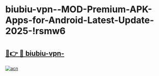 # biubiu-vpn--MOD-Premium-APK-Apps-for-Android-Latest-Update-2025-!rsmw6

# <h2><a href="https://kcq1be.esa.edu.pl?title=biubiu-vpn-&ref=rsmw6">🔗👉 🔴 biubiu-vpn-</a></h2>

[![acn](https://github.com/user-attachments/assets/0f9c940e-d8b0-45ae-aac7-cd30a18b3e1c)](https://kcq1be.esa.edu.pl?title=biubiu-vpn-&ref=rsmw6)

